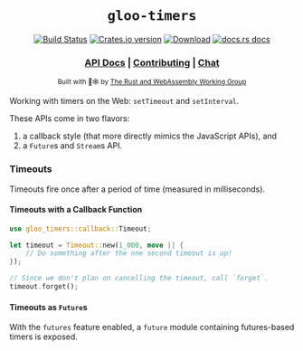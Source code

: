 <div align="center">

  <h1><code>gloo-timers</code></h1>

  <p>
    <a href="https://dev.azure.com/rustwasm/gloo/_build?definitionId=6"><img src="https://img.shields.io/azure-devops/build/rustwasm/gloo/6.svg?style=flat-square" alt="Build Status" /></a>
    <a href="https://crates.io/crates/gloo-timers"><img src="https://img.shields.io/crates/v/gloo-timers.svg?style=flat-square" alt="Crates.io version" /></a>
    <a href="https://crates.io/crates/gloo-timers"><img src="https://img.shields.io/crates/d/gloo-timers.svg?style=flat-square" alt="Download" /></a>
    <a href="https://docs.rs/gloo-timers"><img src="https://img.shields.io/badge/docs-latest-blue.svg?style=flat-square" alt="docs.rs docs" /></a>
  </p>

  <h3>
    <a href="https://docs.rs/gloo-timers">API Docs</a>
    <span> | </span>
    <a href="https://github.com/rustwasm/gloo/blob/master/CONTRIBUTING.md">Contributing</a>
    <span> | </span>
    <a href="https://discordapp.com/channels/442252698964721669/443151097398296587">Chat</a>
  </h3>

  <sub>Built with 🦀🕸 by <a href="https://rustwasm.github.io/">The Rust and WebAssembly Working Group</a></sub>
</div>


Working with timers on the Web: `setTimeout` and `setInterval`.

These APIs come in two flavors:

1. a callback style (that more directly mimics the JavaScript APIs), and
2. a `Future`s and `Stream`s API.

### Timeouts

Timeouts fire once after a period of time (measured in milliseconds).

#### Timeouts with a Callback Function

```rust
use gloo_timers::callback::Timeout;

let timeout = Timeout::new(1_000, move || {
    // Do something after the one second timeout is up!
});

// Since we don't plan on cancelling the timeout, call `forget`.
timeout.forget();
```

#### Timeouts as `Future`s

With the `futures` feature enabled, a `future` module containing futures-based
timers is exposed.

